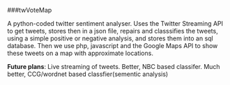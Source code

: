 ###twVoteMap

A python-coded twitter sentiment analyser. Uses the Twitter Streaming API to get tweets, stores then in a json file, repairs and classsifies the tweets, using a simple positive or negative analysis, and stores them into an sql database. Then we use php, javascript and the Google Maps API to show these tweets on a map with approximate locations. 

__Future plans__:
		Live streaming of tweets.
		Better, NBC based classifer.
		Much better, CCG/wordnet based classfier(sementic analysis)
		
